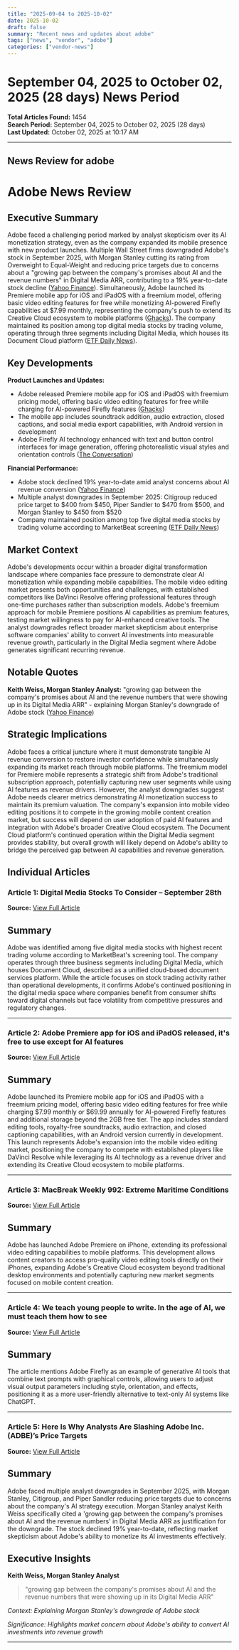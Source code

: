 ```yaml
---
title: "2025-09-04 to 2025-10-02"
date: 2025-10-02
draft: false
summary: "Recent news and updates about adobe"
tags: ["news", "vendor", "adobe"]
categories: ["vendor-news"]
---
```


# September 04, 2025 to October 02, 2025 (28 days) News Period 

**Total Articles Found:** 1454  
**Search Period:** September 04, 2025 to October 02, 2025 (28 days)  
**Last Updated:** October 02, 2025 at 10:17 AM

---

## News Review for adobe

# Adobe News Review

## Executive Summary

Adobe faced a challenging period marked by analyst skepticism over its AI monetization strategy, even as the company expanded its mobile presence with new product launches. Multiple Wall Street firms downgraded Adobe's stock in September 2025, with Morgan Stanley cutting its rating from Overweight to Equal-Weight and reducing price targets due to concerns about a "growing gap between the company's promises about AI and the revenue numbers" in Digital Media ARR, contributing to a 19% year-to-date stock decline ([Yahoo Finance](https://finance.yahoo.com/news/why-analysts-slashing-adobe-inc-211603629.html)). Simultaneously, Adobe launched its Premiere mobile app for iOS and iPadOS with a freemium model, offering basic video editing features for free while monetizing AI-powered Firefly capabilities at $7.99 monthly, representing the company's push to extend its Creative Cloud ecosystem to mobile platforms ([Ghacks](https://www.ghacks.net/2025/10/01/adobe-premiere-app-for-ios-and-ipados-released-its-free-to-use-except-for-ai-features/)). The company maintained its position among top digital media stocks by trading volume, operating through three segments including Digital Media, which houses its Document Cloud platform ([ETF Daily News](https://www.etfdailynews.com/2025/10/01/digital-media-stocks-to-consider-september-28th/)).

## Key Developments

**Product Launches and Updates:**
- Adobe released Premiere mobile app for iOS and iPadOS with freemium pricing model, offering basic video editing features for free while charging for AI-powered Firefly features ([Ghacks](https://www.ghacks.net/2025/10/01/adobe-premiere-app-for-ios-and-ipados-released-its-free-to-use-except-for-ai-features/))
- The mobile app includes soundtrack addition, audio extraction, closed captions, and social media export capabilities, with Android version in development
- Adobe Firefly AI technology enhanced with text and button control interfaces for image generation, offering photorealistic visual styles and orientation controls ([The Conversation](https://theconversation.com/we-teach-young-people-to-write-in-the-age-of-ai-we-must-teach-them-how-to-see-259283))

**Financial Performance:**
- Adobe stock declined 19% year-to-date amid analyst concerns about AI revenue conversion ([Yahoo Finance](https://finance.yahoo.com/news/why-analysts-slashing-adobe-inc-211603629.html))
- Multiple analyst downgrades in September 2025: Citigroup reduced price target to $400 from $450, Piper Sandler to $470 from $500, and Morgan Stanley to $450 from $520
- Company maintained position among top five digital media stocks by trading volume according to MarketBeat screening ([ETF Daily News](https://www.etfdailynews.com/2025/10/01/digital-media-stocks-to-consider-september-28th/))

## Market Context

Adobe's developments occur within a broader digital transformation landscape where companies face pressure to demonstrate clear AI monetization while expanding mobile capabilities. The mobile video editing market presents both opportunities and challenges, with established competitors like DaVinci Resolve offering professional features through one-time purchases rather than subscription models. Adobe's freemium approach for mobile Premiere positions AI capabilities as premium features, testing market willingness to pay for AI-enhanced creative tools. The analyst downgrades reflect broader market skepticism about enterprise software companies' ability to convert AI investments into measurable revenue growth, particularly in the Digital Media segment where Adobe generates significant recurring revenue.

## Notable Quotes

**Keith Weiss, Morgan Stanley Analyst:** "growing gap between the company's promises about AI and the revenue numbers that were showing up in its Digital Media ARR" - explaining Morgan Stanley's downgrade of Adobe stock ([Yahoo Finance](https://finance.yahoo.com/news/why-analysts-slashing-adobe-inc-211603629.html))

## Strategic Implications

Adobe faces a critical juncture where it must demonstrate tangible AI revenue conversion to restore investor confidence while simultaneously expanding its market reach through mobile platforms. The freemium model for Premiere mobile represents a strategic shift from Adobe's traditional subscription approach, potentially capturing new user segments while using AI features as revenue drivers. However, the analyst downgrades suggest Adobe needs clearer metrics demonstrating AI monetization success to maintain its premium valuation. The company's expansion into mobile video editing positions it to compete in the growing mobile content creation market, but success will depend on user adoption of paid AI features and integration with Adobe's broader Creative Cloud ecosystem. The Document Cloud platform's continued operation within the Digital Media segment provides stability, but overall growth will likely depend on Adobe's ability to bridge the perceived gap between AI capabilities and revenue generation.

## Individual Articles

### Article 1: Digital Media Stocks To Consider – September 28th

**Source:** [View Full Article](https://www.etfdailynews.com/2025/10/01/digital-media-stocks-to-consider-september-28th/)

## Summary

Adobe was identified among five digital media stocks with highest recent trading volume according to MarketBeat's screening tool. The company operates through three business segments including Digital Media, which houses Document Cloud, described as a unified cloud-based document services platform. While the article focuses on stock trading activity rather than operational developments, it confirms Adobe's continued positioning in the digital media space where companies benefit from consumer shifts toward digital channels but face volatility from competitive pressures and regulatory changes.



---

### Article 2: Adobe Premiere app for iOS and iPadOS released, it's free to use except for AI features

**Source:** [View Full Article](https://www.ghacks.net/2025/10/01/adobe-premiere-app-for-ios-and-ipados-released-its-free-to-use-except-for-ai-features/)

## Summary

Adobe launched its Premiere mobile app for iOS and iPadOS with a freemium pricing model, offering basic video editing features for free while charging $7.99 monthly or $69.99 annually for AI-powered Firefly features and additional storage beyond the 2GB free tier. The app includes standard editing tools, royalty-free soundtracks, audio extraction, and closed captioning capabilities, with an Android version currently in development. This launch represents Adobe's expansion into the mobile video editing market, positioning the company to compete with established players like DaVinci Resolve while leveraging its AI technology as a revenue driver and extending its Creative Cloud ecosystem to mobile platforms.



---

### Article 3: MacBreak Weekly 992: Extreme Maritime Conditions

**Source:** [View Full Article](https://twit.tv/shows/macbreak-weekly/episodes/992)

## Summary

Adobe has launched Adobe Premiere on iPhone, extending its professional video editing capabilities to mobile platforms. This development allows content creators to access pro-quality video editing tools directly on their iPhones, expanding Adobe's Creative Cloud ecosystem beyond traditional desktop environments and potentially capturing new market segments focused on mobile content creation.



---

### Article 4: We teach young people to write. In the age of AI, we must teach them how to see

**Source:** [View Full Article](https://theconversation.com/we-teach-young-people-to-write-in-the-age-of-ai-we-must-teach-them-how-to-see-259283)

## Summary

The article mentions Adobe Firefly as an example of generative AI tools that combine text prompts with graphical controls, allowing users to adjust visual output parameters including style, orientation, and effects, positioning it as a more user-friendly alternative to text-only AI systems like ChatGPT.



---

### Article 5: Here Is Why Analysts Are Slashing Adobe Inc. (ADBE)’s Price Targets

**Source:** [View Full Article](https://finance.yahoo.com/news/why-analysts-slashing-adobe-inc-211603629.html)

## Summary

Adobe faced multiple analyst downgrades in September 2025, with Morgan Stanley, Citigroup, and Piper Sandler reducing price targets due to concerns about the company's AI strategy execution. Morgan Stanley analyst Keith Weiss specifically cited a 'growing gap between the company's promises about AI and the revenue numbers' in Digital Media ARR as justification for the downgrade. The stock declined 19% year-to-date, reflecting market skepticism about Adobe's ability to monetize its AI investments effectively.

## Executive Insights

**Keith Weiss, Morgan Stanley Analyst**

> "growing gap between the company's promises about AI and the revenue numbers that were showing up in its Digital Media ARR"

*Context: Explaining Morgan Stanley's downgrade of Adobe stock*

*Significance: Highlights market concern about Adobe's ability to convert AI investments into revenue growth*





---

